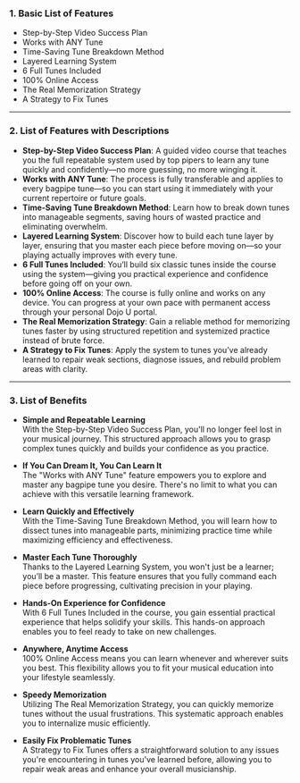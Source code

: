 ### 1. Basic List of Features  
- Step-by-Step Video Success Plan  
- Works with ANY Tune  
- Time-Saving Tune Breakdown Method  
- Layered Learning System  
- 6 Full Tunes Included  
- 100% Online Access  
- The Real Memorization Strategy  
- A Strategy to Fix Tunes  

---

### 2. List of Features with Descriptions  
- **Step-by-Step Video Success Plan**: A guided video course that teaches you the full repeatable system used by top pipers to learn any tune quickly and confidently—no more guessing, no more winging it.  
- **Works with ANY Tune**: The process is fully transferable and applies to every bagpipe tune—so you can start using it immediately with your current repertoire or future goals.  
- **Time-Saving Tune Breakdown Method**: Learn how to break down tunes into manageable segments, saving hours of wasted practice and eliminating overwhelm.  
- **Layered Learning System**: Discover how to build each tune layer by layer, ensuring that you master each piece before moving on—so your playing actually improves with every tune.  
- **6 Full Tunes Included**: You’ll build six classic tunes inside the course using the system—giving you practical experience and confidence before going off on your own.  
- **100% Online Access**: The course is fully online and works on any device. You can progress at your own pace with permanent access through your personal Dojo U portal.  
- **The Real Memorization Strategy**: Gain a reliable method for memorizing tunes faster by using structured repetition and systemized practice instead of brute force.  
- **A Strategy to Fix Tunes**: Apply the system to tunes you’ve already learned to repair weak sections, diagnose issues, and rebuild problem areas with clarity.  

---

### 3. List of Benefits  
- **Simple and Repeatable Learning**  
With the Step-by-Step Video Success Plan, you'll no longer feel lost in your musical journey. This structured approach allows you to grasp complex tunes quickly and builds your confidence as you practice.

- **If You Can Dream It, You Can Learn It**  
The "Works with ANY Tune" feature empowers you to explore and master any bagpipe tune you desire. There's no limit to what you can achieve with this versatile learning framework.

- **Learn Quickly and Effectively**  
With the Time-Saving Tune Breakdown Method, you will learn how to dissect tunes into manageable parts, minimizing practice time while maximizing efficiency and effectiveness.

- **Master Each Tune Thoroughly**  
Thanks to the Layered Learning System, you won't just be a learner; you’ll be a master. This feature ensures that you fully command each piece before progressing, cultivating precision in your playing.

- **Hands-On Experience for Confidence**  
With 6 Full Tunes Included in the course, you gain essential practical experience that helps solidify your skills. This hands-on approach enables you to feel ready to take on new challenges.

- **Anywhere, Anytime Access**  
100% Online Access means you can learn whenever and wherever suits you best. This flexibility allows you to fit your musical education into your lifestyle seamlessly.

- **Speedy Memorization**  
Utilizing The Real Memorization Strategy, you can quickly memorize tunes without the usual frustrations. This systematic approach enables you to internalize music efficiently.

- **Easily Fix Problematic Tunes**  
A Strategy to Fix Tunes offers a straightforward solution to any issues you're encountering in tunes you've learned before, allowing you to repair weak areas and enhance your overall musicianship.